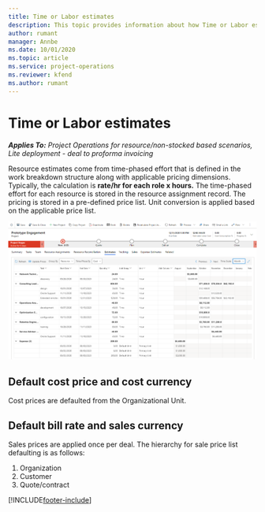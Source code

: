 ```yaml
---
title: Time or Labor estimates
description: This topic provides information about how Time or Labor estimates are calculated in Project Operations.
author: rumant
manager: Annbe
ms.date: 10/01/2020
ms.topic: article
ms.service: project-operations
ms.reviewer: kfend 
ms.author: rumant
---
```


# Time or Labor estimates

_**Applies To:** Project Operations for resource/non-stocked based scenarios, Lite deployment - deal to proforma invoicing_

Resource estimates come from time-phased effort that is defined in the work breakdown structure along with applicable pricing dimensions. Typically, the calculation is **rate/hr for each role x hours.** The time-phased effort for each resource is stored in the resource assignment record. The pricing is stored in a pre-defined price list. Unit conversion is applied based on the applicable price list.

![Resource Estimates](./media/navigation12.png)

## Default cost price and cost currency

Cost prices are defaulted from the Organizational Unit.

## Default bill rate and sales currency

Sales prices are applied once per deal. The hierarchy for sale price list defaulting is as follows:

1. Organization
2. Customer
3. Quote/contract


[!INCLUDE[footer-include](../includes/footer-banner.md)]
